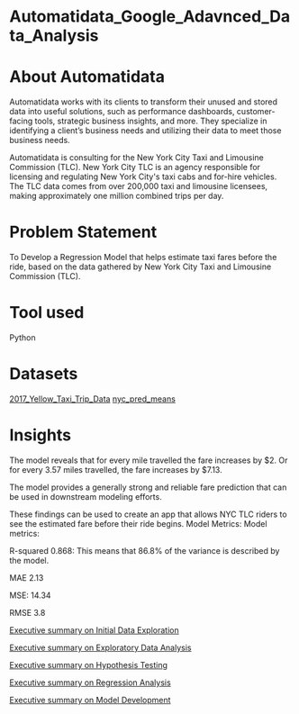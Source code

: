 # Automatidata_Google_Adavnced_Data_Analysis

# About Automatidata
Automatidata works with its clients to transform their unused and stored data into useful solutions, such as performance dashboards, customer-facing tools, strategic business insights, and more. They specialize in identifying a client’s business needs and utilizing their data to meet those business needs. 

Automatidata is consulting for the New York City Taxi and Limousine Commission (TLC). New York City TLC is an agency responsible for licensing and regulating New York City's taxi cabs and for-hire vehicles. The TLC data comes from over 200,000 taxi and limousine licensees, making approximately one million combined trips per day. 

# Problem Statement
To Develop a Regression Model that helps estimate taxi fares before the ride, based on the data gathered by New York City Taxi and Limousine Commission (TLC).

# Tool used
Python

# Datasets
[2017_Yellow_Taxi_Trip_Data](https://github.com/anuraganalyst/Automatidata_Google_Adavnced_Data_Analysis/blob/main/2017_Yellow_Taxi_Trip_Data%20(1).csv  )
[nyc_pred_means](https://github.com/anuraganalyst/Automatidata_Google_Adavnced_Data_Analysis/blob/main/nyc_preds_means.csv)

# Insights
The model reveals that for every mile travelled the fare increases by $2. Or for every 3.57 miles travelled, the fare increases by $7.13.

The model provides a generally strong and reliable fare prediction that can be used in downstream modeling efforts.

These findings can be used to create an app that allows NYC TLC riders to see the estimated fare before their ride begins. Model Metrics: Model metrics:

R-squared 0.868: This means that 86.8% of the variance is described by the model.

MAE 2.13

MSE: 14.34

RMSE 3.8

[Executive summary on Initial Data Exploration](https://github.com/anuraganalyst/Automatidata_Google_Adavnced_Data_Analysis/blob/main/Part%201_Initial%20Data%20Exploration_executive_summary.pptx  )

[Executive summary on Exploratory Data Analysis](https://github.com/anuraganalyst/Automatidata_Google_Adavnced_Data_Analysis/blob/main/Part%202_Exploratory%20Data%20Analysis_executive_summary.pptx  )

[Executive summary on Hypothesis Testing](https://github.com/anuraganalyst/Automatidata_Google_Adavnced_Data_Analysis/blob/main/Part%203_Hypothesis%20Testing_executive_summary.pptx  )

[Executive summary on Regression Analysis](https://github.com/anuraganalyst/Automatidata_Google_Adavnced_Data_Analysis/blob/main/Part%204_Regression%20Analysis_executive_summary.pptx    )

[Executive summary on Model Development](https://github.com/anuraganalyst/Automatidata_Google_Adavnced_Data_Analysis/blob/main/Part%205_Model%20Development_executive_summary.pptx)
